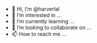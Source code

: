 - 👋 Hi, I’m @harverlal
- 👀 I’m interested in ...
- 🌱 I’m currently learning ...
- 💞️ I’m looking to collaborate on ...
- 📫 How to reach me ...

<!---
harverlal/harverlal is a ✨ special ✨ repository because its `README.md` (this file) appears on your GitHub profile.
You can click the Preview link to take a look at your changes.
--->

